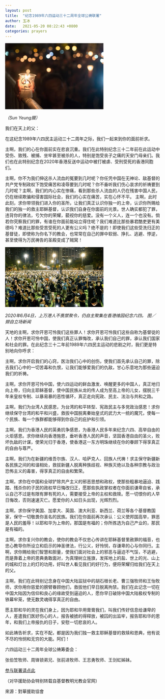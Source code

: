 ```yaml
---
layout: post
title:  "纪念1989年六四运动三十二周年全球公祷联署"
author: 玉冰
date:   2021-05-20 08:22:43 +0800
categories: prayers
---
```


![candles](/images/candles.jpg) 

*（Sun Yeung摄）*

我们在天上的父：

在这纪念1989年六四民主运动三十二周年之际，我们一起来到你的面前祈求。

主啊，我们的心在你面前实在悲哀沉重。我们在此特别纪念三十二年前在此运动中受伤、致残、被捕、坐牢甚至被杀的人，特别是饱受丧子之痛的天安门母亲们。我们也在此特别纪念在2020年香港反送中运动中被打被虐、受刑受死的香港同胞们。

主啊，你不为我们伸这杀人流血的冤要到几时呢？你任凭中国在无神论、敌基督的共产党专制政权下饱受痛苦和凌辱要到几时呢？你不垂听我们伤心哀求的祈祷要到几时呢？主啊，我们的内心实在惨痛，看到那些杀人流血的人仍在残害中国人民，仍在继续欺骗和侵害国际社会，我们的心实在痛苦，实在心怀不平。
主啊，此时此刻，求你带领我们进入你的圣所，让我们真正认识你独一的上帝，认识你所赐给我们的独一的救主耶稣基督，认识我们自身在你面前的光景。世人确实都犯了罪，违背你的律法，亏欠你的荣耀，藐视你的慈爱。没有一个义人，连一个也没有。倘若你究察我们的罪，有谁在你面前能站立得住呢？我们难道比那些暴君酷吏更有美德吗？难道比那些受苦受死的人更有公义吗？绝不是的！即使我们这些受洗归正的基督徒，即使称为你名下的教会，也常常在自己的罪中软弱、挣扎、逃避、悖逆，甚至使得为万民祷告的圣殿变成了贼窝！

![hongkong-2020-64](/images/hongkong-2020-64.jpg)

*2020年6月4日，上万港人不畏禁聚令，仍自主聚集在香港维园纪念六四。*
*图／撷自立场新闻*

天地的主啊，求你开恩可怜我们这些罪人！求你开恩可怜我们这些自称为基督徒的人！求你开恩可怜中国，使我们真正认罪悔改，承认我们自己的罪，承认我们国家和社会的罪。在此纪念三十二年前1989年六四民主运动的悲剧之时，我们更是特别地向你呼求：

主啊，求你开启我们的心窍，医治我们心中的创伤，使我们首先承认自己的罪，除去我们心中的一切苦毒和仇恨，让我们能够爱我们的仇敌，甘心乐意地为那些逼迫我们的祈祷。

主啊，求你开恩可怜中国，使六四运动的鲜血激发、唤醒更多的中国人，真正地归向上帝，归向主耶稣基督，使中国民族从龙的传人成为至高上帝的儿女，摆脱三千年来皇权专制、以暴易暴的恶性循环，真正走向宪政、民主、法治与共和之路。

主啊，我们为台湾人民感恩，为台湾的和平转型、宪政民主与多党政治感恩！求你继续保守台湾的和平和兴盛，救拔中国脱离秦始皇式的武力大一统的魔咒，使每一个民族、每一个族群都能够得到你自己的庇护和引领。

主啊，我们为香港人民的英勇抗争感恩，为香港人民多年来纪念六四、高举自由的火炬感恩。求你继续向香港施恩，垂听香港人民的声音，坚固香港自由的圣火，败坏仇敌的计谋，使荣光归于香港，使香港这一东方明珠继续在你的眷顾下得享真正的自由与尊严。

主啊，我们为在新疆的维吾尔族、汉人、哈萨克人、回族人代祷！求主保守新疆新各民族之间的和谐相处，救拔新疆人脱离种族歧视、种族灭绝以及各种宗教与政治恐怖主义的毒害，得享真正的自由和繁荣。

主啊，求你在中国和全球铲除共产主义的邪恶思想和政权，使那些粗暴地逼迫、践踏、残杀你的子民的政权早日悔改归正，愿那些执政掌权者在你面前谦卑自省，承认自己不过是有限有罪有死的人，需要接受上帝的主权和救赎。愿一切恨你的人早日悔改，否则速速灭亡。愿爱你的人如日头出现，光辉烈烈。

主啊，求你保守美国、加拿大、英国、澳大利亚、新西兰、荷兰等各个基督教国家，保守一切敬畏你圣名的民族。我们在你面前再次承认：公义使邦国高举，罪恶是人民的羞辱！以耶和华为上帝的，那国是有福的；你所拣选为自己产业的，那民是有福的。

主啊，求你复兴你的教会，使你的教会不仅忠心传讲在耶稣基督里赦罪的福音，也忠心教导你所设立和启示的神圣律法，行公义，好怜悯，存谦卑的心与你同行。主啊，求你赐给我们智慧和胆量，使我们面对社会上的邪恶与逼迫不气馁，不逃避，而是靠着上帝的恩典勇敢面对，为真理树立旌旗，发挥地上的盐、世上的光、山上的城和灯台上的灯的功用，好叫世人看见我们的好行为，便将荣耀归给我们在天上的父。

主啊，我们在此特别记念身在中国大陆监狱中的胡石根长老、曹三强牧师和王怡牧师，求你用你慈爱的膀臂眷顾他们，救拔他们早日脱离拘禁。我们在此记念一切在中国大陆因为信仰和良心的缘故受到逼迫的人，愿你早日破除中国大陆极权专制的铁幕牢笼，使无数灵魂得享真正的自由。

愿主耶和华的灵在我们身上，因为耶和华用膏膏我们，叫我们传好信息给谦卑的人，差遣我们医好伤心的人，报告被掳的得释放，被囚的出监牢，报告耶和华的恩年，和我们上帝报仇的日子，安慰一切悲哀的人。

如此祷告祈求，实在不配，都是因为我们独一救主耶稣基督的救赎和恩典，他有说不尽的怜悯和无穷的大能。阿们！

六四运动三十二周年全球公祷筹委会：

张伯笠牧师、周锋锁弟兄、张前进牧师、王志勇牧师、王剑虹姊妹。

[参与联署请点此](https://docs.google.com/forms/d/e/1FAIpQLSe0KyCGZk2Ot7j1DKGz-tj5nBd2f402LM5d9lCw652kQ9xweQ/viewform?vc=0&c=0&w=1&flr=0)

（对华援助协会特别转载自基督教明光教会官网）

來源：對華援助協會
